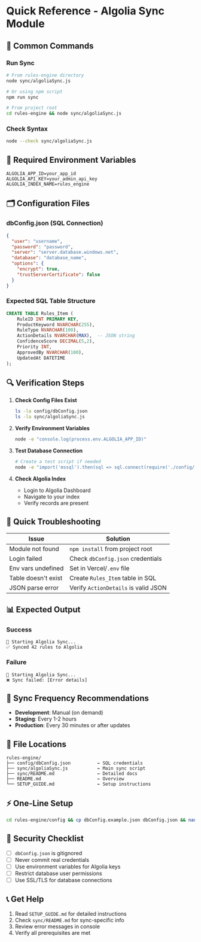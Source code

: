 # Quick Reference - Algolia Sync Module

## 🚀 Common Commands

### Run Sync
```bash
# From rules-engine directory
node sync/algoliaSync.js

# Or using npm script
npm run sync

# From project root
cd rules-engine && node sync/algoliaSync.js
```

### Check Syntax
```bash
node --check sync/algoliaSync.js
```

## 📝 Required Environment Variables

```env
ALGOLIA_APP_ID=your_app_id
ALGOLIA_API_KEY=your_admin_api_key
ALGOLIA_INDEX_NAME=rules_engine
```

## 🗂️ Configuration Files

### dbConfig.json (SQL Connection)
```json
{
  "user": "username",
  "password": "password",
  "server": "server.database.windows.net",
  "database": "database_name",
  "options": {
    "encrypt": true,
    "trustServerCertificate": false
  }
}
```

### Expected SQL Table Structure
```sql
CREATE TABLE Rules_Item (
    RuleID INT PRIMARY KEY,
    ProductKeyword NVARCHAR(255),
    RuleType NVARCHAR(100),
    ActionDetails NVARCHAR(MAX),  -- JSON string
    ConfidenceScore DECIMAL(5,2),
    Priority INT,
    ApprovedBy NVARCHAR(100),
    UpdatedAt DATETIME
);
```

## 🔍 Verification Steps

1. **Check Config Files Exist**
   ```bash
   ls -la config/dbConfig.json
   ls -la sync/algoliaSync.js
   ```

2. **Verify Environment Variables**
   ```bash
   node -e "console.log(process.env.ALGOLIA_APP_ID)"
   ```

3. **Test Database Connection**
   ```bash
   # Create a test script if needed
   node -e "import('mssql').then(sql => sql.connect(require('./config/dbConfig.json')))"
   ```

4. **Check Algolia Index**
   - Login to Algolia Dashboard
   - Navigate to your index
   - Verify records are present

## 🐛 Quick Troubleshooting

| Issue | Solution |
|-------|----------|
| Module not found | `npm install` from project root |
| Login failed | Check `dbConfig.json` credentials |
| Env vars undefined | Set in Vercel/`.env` file |
| Table doesn't exist | Create `Rules_Item` table in SQL |
| JSON parse error | Verify `ActionDetails` is valid JSON |

## 📊 Expected Output

### Success
```
🔄 Starting Algolia Sync...
✅ Synced 42 rules to Algolia
```

### Failure
```
🔄 Starting Algolia Sync...
❌ Sync failed: [Error details]
```

## 🔄 Sync Frequency Recommendations

- **Development**: Manual (on demand)
- **Staging**: Every 1-2 hours
- **Production**: Every 30 minutes or after updates

## 📁 File Locations

```
rules-engine/
├── config/dbConfig.json          ← SQL credentials
├── sync/algoliaSync.js           ← Main sync script
├── sync/README.md                ← Detailed docs
├── README.md                     ← Overview
└── SETUP_GUIDE.md                ← Setup instructions
```

## ⚡ One-Line Setup

```bash
cd rules-engine/config && cp dbConfig.example.json dbConfig.json && nano dbConfig.json
```

## 🔐 Security Checklist

- [ ] `dbConfig.json` is gitignored
- [ ] Never commit real credentials
- [ ] Use environment variables for Algolia keys
- [ ] Restrict database user permissions
- [ ] Use SSL/TLS for database connections

## 📞 Get Help

1. Read `SETUP_GUIDE.md` for detailed instructions
2. Check `sync/README.md` for sync-specific info
3. Review error messages in console
4. Verify all prerequisites are met
